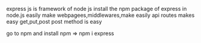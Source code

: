 express js is framework of node js
install the npm package of express in node.js
easily make webpagees,middlewares,make easily api 
routes makes easy
get,put,post post method is easy


<!-- installing the express -->
go to npm and install npm
=> npm i express
<!--  -->

<!--  -->